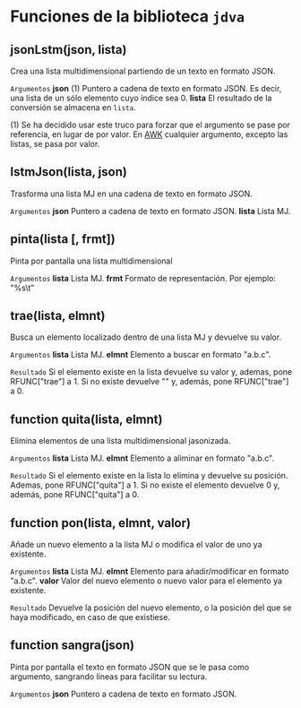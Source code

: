 # Funciones de la biblioteca `jdva`

## jsonLstm(json, lista)

Crea una lista multidimensional partiendo de un texto en formato JSON.

`Argumentos`
**json**  (1) Puntero a cadena de texto en formato JSON. Es decir, una lista de un sólo elemento cuyo índice sea 0.
**lista** El resultado de la conversión se almacena en `lista`.

(1) Se ha decidido usar este truco para forzar que el argumento se pase por referencia, en lugar de por valor. En [AWK](https://www.gnu.org/software/gawk/manual/gawk.html) cualquier argumento, excepto las listas, se pasa por valor. 

## lstmJson(lista, json)

Trasforma una lista MJ en una cadena de texto en formato JSON.

`Argumentos`
**json**  Puntero a cadena de texto en formato JSON.
**lista** Lista MJ.

## pinta(lista [, frmt])

Pinta por pantalla una lista multidimensional

`Argumentos`
**lista** Lista MJ.
**frmt**  Formato de representación. Por ejemplo: "%s\t"

## trae(lista, elmnt)

Busca un elemento localizado dentro de una lista MJ y devuelve su valor.

`Argumentos`
**lista** Lista MJ.
**elmnt** Elemento a buscar en formato "a.b.c".
    
`Resultado`
Si el elemento existe en la lista devuelve su valor y, ademas, pone RFUNC["trae"] a 1. Si no existe devuelve "" y, además, pone RFUNC["trae"] a 0.

## function quita(lista, elmnt)

Elimina elementos de una lista multidimensional jasonizada.

`Argumentos`
**lista** Lista MJ.
**elmnt** Elemento a aliminar en formato "a.b.c".
    
`Resultado`
Si el elemento existe en la lista lo elimina y devuelve su posición. Ademas, pone RFUNC["quita"] a 1. Si no existe el elemento devuelve 0 y, además, pone RFUNC["quita"] a 0.

## function pon(lista, elmnt, valor)

Añade un nuevo elemento a la lista MJ o modifica el valor de uno ya existente.

`Argumentos`
**lista** Lista MJ.
**elmnt** Elemento para añadir/modificar en formato "a.b.c".
**valor** Valor del nuevo elemento o nuevo valor para el elemento ya existente.

`Resultado`
Devuelve la posición del nuevo elemento, o la posición del que se haya modificado, en caso de que existiese.

## function sangra(json)

Pinta por pantalla el texto en formato JSON que se le pasa como argumento, sangrando líneas para facilitar su lectura.

`Argumentos`
**json** Puntero a cadena de texto en formato JSON.